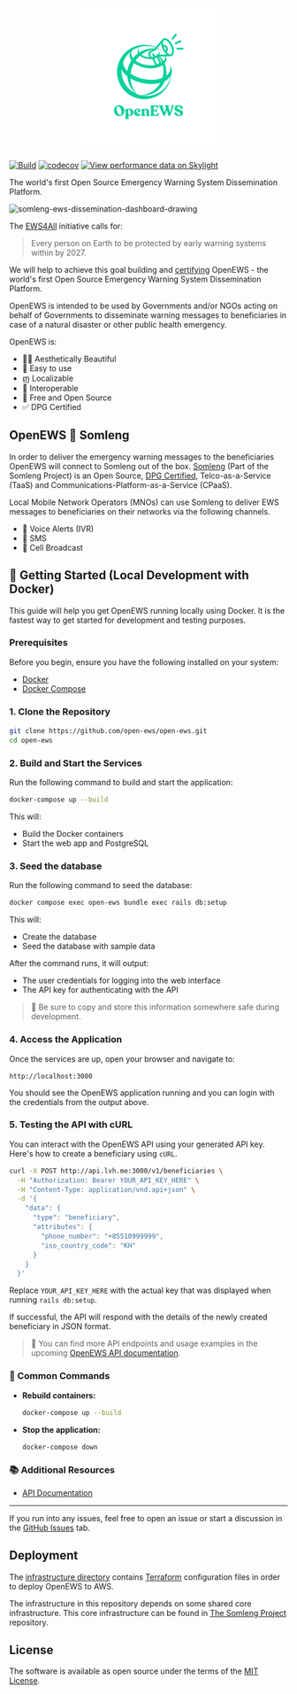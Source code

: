 <h1 align="center">
  <a href="https://www.open-ews.org" target="_blank" title="OpenEWS">
    <img src="app/assets/images/open-ews_logo.png" width=250 height=250 />
  </a>
</h1>

[![Build](https://github.com/open-ews/open-ews/actions/workflows/build.yml/badge.svg)](https://github.com/open-ews/open-ews/actions/workflows/build.yml)
[![codecov](https://codecov.io/gh/open-ews/open-ews/graph/badge.svg?token=f9n8FQJUcK)](https://codecov.io/gh/open-ews/open-ews)
[![View performance data on Skylight](https://badges.skylight.io/status/YxPzpqwXsqPx.svg)](https://oss.skylight.io/app/applications/YxPzpqwXsqPx)

The world's first Open Source Emergency Warning System Dissemination Platform.

![somleng-ews-dissemination-dashboard-drawing](https://github.com/user-attachments/assets/cfcb0480-dbaa-48b4-91c1-3b24af3ca985)

The [EWS4All](https://www.un.org/en/climatechange/early-warnings-for-all) initiative calls for:

> Every person on Earth to be protected by early warning systems within by 2027.

We will help to achieve this goal building and [certifying](https://www.digitalpublicgoods.net/submission-guide) OpenEWS - the world's first Open Source Emergency Warning System Dissemination Platform.

OpenEWS is intended to be used by Governments and/or NGOs acting on behalf of Governments to disseminate warning messages to beneficiaries in case of a natural disaster or other public health emergency.

OpenEWS is:

- 👯‍♀️ Aesthetically Beautiful
- 🧘 Easy to use
- ញ Localizable
- 🛜 Interoperable
- 💖 Free and Open Source
- ✅ DPG Certified

## OpenEWS 💖 Somleng

In order to deliver the emergency warning messages to the beneficiaries OpenEWS will connect to Somleng out of the box. [Somleng](https://github.com/somleng/somleng) (Part of the Somleng Project) is an Open Source, [DPG Certified](https://www.digitalpublicgoods.net/registry#:~:text=Somleng), Telco-as-a-Service (TaaS) and Communications-Platform-as-a-Service (CPaaS).

Local Mobile Network Operators (MNOs) can use Somleng to deliver EWS messages to beneficiaries on their networks via the following channels.

- 📲 Voice Alerts (IVR)
- 💬 SMS
- 🗼 Cell Broadcast


## 🚀 Getting Started (Local Development with Docker)

This guide will help you get OpenEWS running locally using Docker. It is the fastest way to get started for development and testing purposes.

### Prerequisites

Before you begin, ensure you have the following installed on your system:

- [Docker](https://docs.docker.com/get-docker/)
- [Docker Compose](https://docs.docker.com/compose/install/)

### 1. Clone the Repository

```bash
git clone https://github.com/open-ews/open-ews.git
cd open-ews
```

### 2. Build and Start the Services

Run the following command to build and start the application:

```bash
docker-compose up --build
```

This will:

* Build the Docker containers
* Start the web app and PostgreSQL

### 3. Seed the database

Run the following command to seed the database:

```bash
docker compose exec open-ews bundle exec rails db:setup
```

This will:

* Create the database
* Seed the database with sample data

After the command runs, it will output:

* The user credentials for logging into the web interface
* The API key for authenticating with the API

> 📌 Be sure to copy and store this information somewhere safe during development.

### 4. Access the Application

Once the services are up, open your browser and navigate to:

```
http://localhost:3000
```

You should see the OpenEWS application running and you can login with the credentials from the output above.

### 5. Testing the API with cURL

You can interact with the OpenEWS API using your generated API key. Here's how to create a beneficiary using `cURL`.

```bash
curl -X POST http://api.lvh.me:3000/v1/beneficiaries \
  -H "Authorization: Bearer YOUR_API_KEY_HERE" \
  -H "Content-Type: application/vnd.api+json" \
  -d '{
    "data": {
      "type": "beneficiary",
      "attributes": {
        "phone_number": "+85510999999",
        "iso_country_code": "KH"
      }
    }
  }'
```

Replace `YOUR_API_KEY_HERE` with the actual key that was displayed when running `rails db:setup`.

If successful, the API will respond with the details of the newly created beneficiary in JSON format.

> 📖 You can find more API endpoints and usage examples in the upcoming [OpenEWS API documentation](https://www.open-ews.org/docs/api).

### 🔄 Common Commands

* **Rebuild containers:**

  ```bash
  docker-compose up --build
  ```

* **Stop the application:**

  ```bash
  docker-compose down
  ```

### 📚 Additional Resources

* [API Documentation](https://www.open-ews.org/docs/api)

---

If you run into any issues, feel free to open an issue or start a discussion in the [GitHub Issues](https://github.com/open-ews/open-ews/issues) tab.

## Deployment

The [infrastructure directory](infrastructure) contains [Terraform](https://www.terraform.io/) configuration files in order to deploy OpenEWS to AWS.

The infrastructure in this repository depends on some shared core infrastructure. This core infrastructure can be found in [The Somleng Project](https://github.com/somleng/somleng-project/tree/master/infrastructure) repository.

## License

The software is available as open source under the terms of the [MIT License](http://opensource.org/licenses/MIT).
